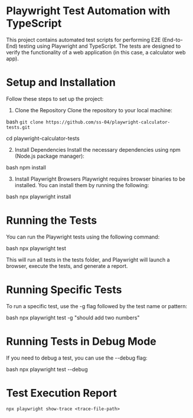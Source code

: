 # Playwright Test Automation with TypeScript
This project contains automated test scripts for performing E2E (End-to-End) testing using Playwright and TypeScript. The tests are designed to verify the functionality of a web application (in this case, a calculator web app).

# Setup and Installation
Follow these steps to set up the project:

1. Clone the Repository
Clone the repository to your local machine:

bash
`git clone https://github.com/ss-04/playwright-calculator-tests.git`

cd playwright-calculator-tests

2. Install Dependencies
Install the necessary dependencies using npm (Node.js package manager):

bash
npm install

3. Install Playwright Browsers
Playwright requires browser binaries to be installed. You can install them by running the following:

bash
npx playwright install

# Running the Tests
You can run the Playwright tests using the following command:

bash
npx playwright test

This will run all tests in the tests folder, and Playwright will launch a browser, execute the tests, and generate a report.

# Running Specific Tests
To run a specific test, use the -g flag followed by the test name or pattern:

bash
npx playwright test -g "should add two numbers"

# Running Tests in Debug Mode
If you need to debug a test, you can use the --debug flag:

bash
npx playwright test --debug

# Test Execution Report
` npx playwright show-trace <trace-file-path> `
